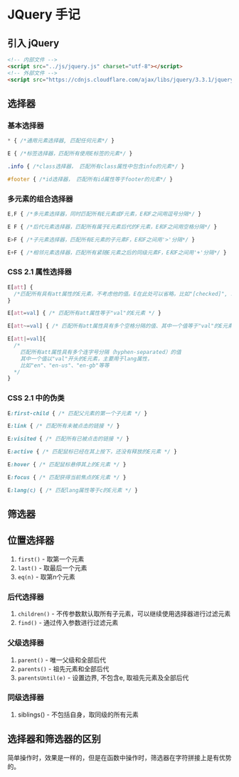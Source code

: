 # JQuery 手记

## 引入 jQuery
```html
<!-- 内部文件 -->
<script src="../js/jquery.js" charset="utf-8"></script>
<!-- 外部文件 -->
<script src="https://cdnjs.cloudflare.com/ajax/libs/jquery/3.3.1/jquery.js"></script>
```

## 选择器
### 基本选择器
```css
* { /*通用元素选择器, 匹配任何元素*/ }

E { /*标签选择器，匹配所有使用E标签的元素*/ }

.info { /*class选择器， 匹配所有class属性中包含info的元素*/ }

#footer { /*id选择器， 匹配所有id属性等于footer的元素*/ }
```
### 多元素的组合选择器
```css
E,F { /*多元素选择器，同时匹配所有E元素或F元素，E和F之间用逗号分隔*/ }

E F { /*后代元素选择器，匹配所有属于E元素后代的F元素，E和F之间用空格分隔*/ }

E>F { /*子元素选择器，匹配所有E元素的子元素F，E和F之间用'>'分隔*/ }

E+F { /*相邻元素选择器，匹配所有紧随E元素之后的同级元素F，E和F之间用'+'分隔*/ }
```
### CSS 2.1 属性选择器
```css
E[att] {
  /*匹配所有具有att属性的E元素，不考虑他的值。E在此处可以省略，比如"[checked]", 以下同。*/
}

E[att=val] { /* 匹配所有att属性等于"val"的E元素 */ }

E[att~=val] { /* 匹配所有att属性具有多个空格分隔的值、其中一个值等于"val"的E元素 */ }

E[att|=val]{
  /*
    匹配所有att属性具有多个连字号分隔（hyphen-separated）的值
    其中一个值以"val"开头的E元素，主要用于lang属性，
    比如"en"、"en-us"、"en-gb"等等
  */
}
```

### CSS 2.1 中的伪类
```css
E:first-child { /* 匹配父元素的第一个子元素 */ }

E:link { /* 匹配所有未被点击的链接 */ }

E:visited { /* 匹配所有已被点击的链接 */ }

E:active { /* 匹配鼠标已经在其上按下，还没有释放的E元素 */ }

E:hover { /* 匹配鼠标悬停其上的E元素 */ }

E:focus { /* 匹配获得当前焦点的E元素 */ }

E:lang(c) { /* 匹配lang属性等于c的E元素 */ }
```
## 筛选器

## 位置选择器
1. `first()` - 取第一个元素
2. `last()` - 取最后一个元素
3. `eq(n)` - 取第n个元素
### 后代选择器
1. `children()` - 不传参数默认取所有子元素，可以继续使用选择器进行过滤元素
2. `find()` - 通过传入参数进行过滤元素

### 父级选择器
1. `parent()` - 唯一父级和全部后代
2. `parents()` - 祖先元素和全部后代
3. `parentsUntil(e)` - 设置边界, 不包含e, 取祖先元素及全部后代

### 同级选择器
1. siblings() - 不包括自身，取同级的所有元素

## 选择器和筛选器的区别
简单操作时，效果是一样的，但是在函数中操作时，筛选器在字符拼接上是有优势的。
